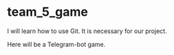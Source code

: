 # team_5_game

I will learn how to use Git. It is necessary for our project.

Here will be a Telegram-bot game.

